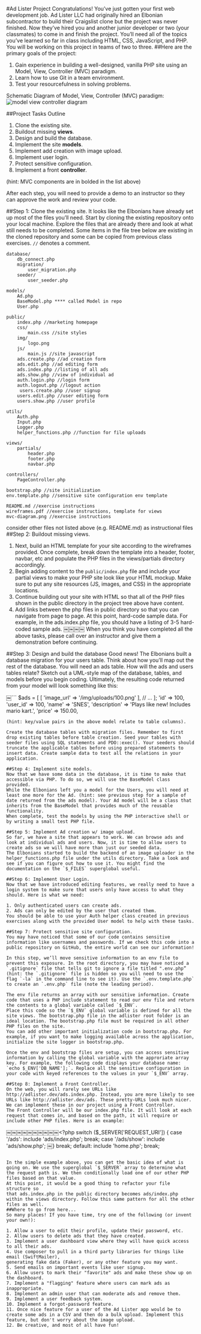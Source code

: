 #Ad Lister Project
Congratulations! You’ve just gotten your first web development job. Ad Lister LLC had originally hired an Elbonian subcontractor to build their Craigslist clone but the project was never finished. Now they’ve hired you and another junior developer or two (your classmates) to come in and finish the project.
You’ll need all of the topics you’ve learned so far in class including HTML, CSS, JavaScript, and PHP. You will be working on this project in teams of two to three.
##Here are the primary goals of the project:
1. Gain experience in building a well-designed, vanilla PHP site using an Model, View, Controller (MVC) paradigm. 
2. Learn how to use Git in a team environment.
3. Test your resourcefulness in solving problems.

Schematic Diagram of Model, View, Controller (MVC) paradigm:
![model view controller diagram](mvc-diagram.png)


##Project Tasks Outline
1. Clone the existing site.
2. Buildout missing **views**.
3. Design and build the database.
4. Implement the site **models**.
5. Implement add creation with image upload.
6. Implement user login.
7. Protect sensitive configuration. 
8. Implement a front **controller**.

(hint: MVC components are in bolded in the list above)

After each step, you will need to provide a demo to an instructor so they can approve the work and review your code.

##Step 1: Clone the existing site.
It looks like the Elbonians have already set up most of the files you’ll need. Start by cloning the existing repository onto your local machine. Explore the files that are already there and look at what still needs to be completed. Some items in the file tree below are existing in the cloned repository and some can be copied from previous class exercises. `//` denotes a comment. 

```￼
database/ 
	db_connect.php
	migration/
		user_migration.php
	seeder/
		user_seeder.php

models/ 
	Ad.php
	BaseModel.php **** called Model in repo
	User.php

public/ 
	index.php //marketing homepage
	css/
		main.css //site styles
	img/ 
		logo.png
	js/
		main.js //site javascript
	ads.create.php //ad creation form
	ads.edit.php //ad editing form
	ads.index.php //listing of all ads
	ads.show.php //view of individual ad
	auth.login.php //login form
	auth.logout.php //logout action
	￼users.create.php //user signup
	users.edit.php //user editing form
	users.show.php //user profile

utils/ 
	Auth.php
	Input.php 
	Logger.php
	helper_functions.php //function for file uploads

views/ 
	partials/
		header.php 
		footer.php 
		navbar.php
		
controllers/
	PageController.php 

bootstrap.php //site initialization
env.template.php //sensitive site configuration env template

README.md //exercise instructions
wireframes.pdf //exercise instructions, template for views
mvc-diagram.png //exercise instructions

```
consider other files not listed above (e.g. README.md) as instructional files 
##Step 2: Buildout missing views.
1. Next, build an HTML template for your site according to the wireframes provided. Once complete, break down the template into a header, footer, navbar, etc and populate the PHP files in the views/partials directory accordingly.
2. Begin adding content to the `public/index.php` file and include your partial views to make your PHP site look like your HTML mockup. Make sure to put any site resources (JS, images, and CSS) in the appropriate locations.
3. Continue building out your site with HTML so that all of the PHP files shown in the public directory in the project tree above have content.
4. Add links between the php files in public directory so that you can navigate from page to page. At this point, hard-code sample data. For example, in the ads.index.php file, you should have a listing of 3-5 hard-coded sample ads. 
￼￼￼￼
When you think you have completed all the above tasks, please call over an instructor and give them a demonstration before continuing.

##Step 3: Design and build the database
Good news! The Elbonians built a database migration for your users table. Think about how you’ll map out the rest of the database. You will need an ads table. How will the ads and users tables relate?
Sketch out a UML-style map of the database, tables, and models before you begin coding.
Ultimately, the resulting code returned from your model will look something like this:

￼```
$ads = [ [
'image_url' => '/img/uploads/100.png' ],
// ...
];
'id' => 100,
'user_id' => 100,
'name' => 'SNES',
'description' => 'Plays like new! Includes mario kart.', 'price' => 150.00,
```
(hint: key/value pairs in the above model relate to table columns).

Create the database tables with migration files. Remember to first drop existing tables before table creation. Seed your tables with seeder files using SQL statements and PDO::exec(). Your seeders should truncate the applicable tables before using prepared statements to insert data. Create sample data to test all the relations in your application.

##Step 4: Implement site models.
Now that we have some data in the database, it is time to make that accessible via PHP. To do so, we will use the BaseModel class provided.
While the Elbonians left you a model for the Users, you will need at least one more for the Ad. (hint: see previous step for a sample of date returned from the ads model). Your Ad model will be a class that inherits from the BaseModel that provides much of the reusable functionality.
When complete, test the models by using the PHP interactive shell or by writing a small test PHP file.

##Step 5: Implement Ad creation w/ image upload.
So far, we have a site that appears to work. We can browse ads and look at individual ads and users. Now, it is time to allow users to create ads so we will have more than just our seeded data.
The Elbonians started to build the backend of an image uploader in the helper_functions.php file under the utils directory. Take a look and see if you can figure out how to use it. You might find the documentation on the `$_FILES` superglobal useful.
￼
##Step 6: Implement User Login.
Now that we have introduced editing features, we really need to have a login system to make sure that users only have access to what they should. Here is what we need:

1. Only authenticated users can create ads.
2. Ads can only be edited by the user that created them.
You should be able to use your Auth helper class created in previous exercises along with the provided User model to help with these tasks.

##Step 7: Protect sensitive site configuration. 
You may have noticed that some of our code contains sensitive information like usernames and passwords. If we check this code into a public repository on GitHub, the entire world can see our information! 

In this step, we’ll move sensitive information to an env file to prevent this exposure. In the root directory, you may have noticed a `.gitignore` file that tells git to ignore a file titled ".env.php” (hint: the `.gitignore` file is hidden so you will need to use the flag `-la` in the command line to see it). Use the `.env.template.php` to create an `.env.php` file (note the leading period). 

The env file returns an array with our sensitive information. Create code that uses a PHP include statement to read our env file and return the contents to a global variable called `$_ENV`.
Place this code so the `$_ENV` global variable is defined for all the site views. The bootstrap.php file in the adlister root folder is an ideal location. The bootstrap.php file must be required in all other PHP files on the site. 
You can add other important initialization code in bootstrap.php. For example, if you want to make logging available across the application, initialize the site logger in bootstrap.php.

Once the env and bootstrap files are setup, you can access sensitive information by calling the global variable with the approriate array key. For example, the following code displays your database name:
`echo $_ENV['DB_NAME'];`. Replace all the sensitive configuration in your code with keyed references to the values in your `$_ENV` array. 

##Step 8: Implement a Front Controller.
On the web, you will rarely see URLs like http://adlister.dev/ads.index.php. Instead, you are more likely to see URLs like http://adlister.dev/ads. These pretty-URLs look much nicer. We can implement these in our project using a Front Controller.
The Front Controller will be our index.php file. It will look at each request that comes in, and based on the path, it will require or include other PHP files. Here is an example:

```
￼￼￼￼￼￼￼￼￼￼<?php
switch ($_SERVER['REQUEST_URI']) { case '/ads':
include 'ads/index.php';
break;
case '/ads/show':
include 'ads/show.php';
￼}
break; 
default:
include 'home.php'; 
break;
```

In the simple example above, you can get the basic idea of what is going on. We use the superglobal `$_SERVER` array to determine what the request path is. We then conditionally load one of our other PHP files based on that value.
At this point, it would be a good thing to refactor your file structure so
that ads.index.php in the public directory becomes ads/index.php within the views directory. Follow this same pattern for all the other files as well.
##Where to go from here...
So many places! If you have time, try one of the following (or invent your own!): 

1. Allow a user to edit their profile, update their password, etc.
2. Allow users to delete ads that they have created.
3. Implement a user dashboard view where they will have quick access to all their ads.
4. Use composer to pull in a third party libraries for things like email (SwiftMailer),
generating fake data (Faker), or any other feature you may want.
5. Send emails on important events like user signup.
6. Allow users to mark their "favorite" ads and make these show up on the dashboard.
7. Implement a "flagging" feature where users can mark ads as inappropriate.
8. Implement an admin user that can moderate ads and remove them.
9. Implement a user feedback system.
10. Implement a forgot-password feature.
11. Once nice feature for a user of the Ad Lister app would be to create some ads in a CSV and then do a bulk upload. Implement this feature, but don't worry about the image upload.
12. Be creative, and most of all have fun!
￼￼￼